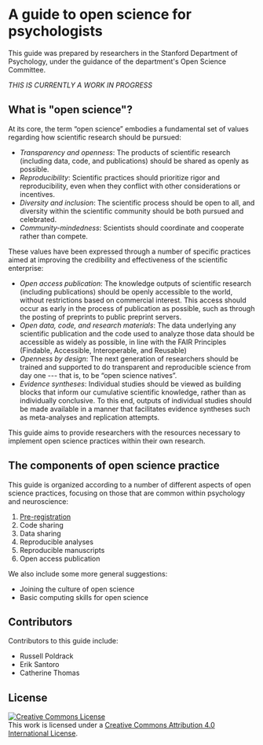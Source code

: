 # A guide to open science for psychologists

This guide was prepared by researchers in the Stanford Department of Psychology, under the guidance of the department's Open Science Committee.

*THIS IS CURRENTLY A WORK IN PROGRESS*

## What is "open science"?

At its core, the term “open science” embodies a fundamental set of values regarding how scientific research should be pursued:

- *Transparency and openness*: The products of scientific research (including data, code, and publications) should be shared as openly as possible.
- *Reproducibility*: Scientific practices should prioritize rigor and reproducibility, even when they conflict with other considerations or incentives.
- *Diversity and inclusion*: The scientific process should be open to all, and diversity within the scientific community should be both pursued and celebrated.
- *Community-mindedness*: Scientists should coordinate and cooperate rather than compete.

These values have been expressed through a number of specific practices aimed at improving the credibility and effectiveness of the scientific enterprise:

- *Open access publication*: The knowledge outputs of scientific research (including publications) should be openly accessible to the world, without restrictions based on commercial interest.  This access should occur as early in the process of publication as possible, such as through the posting of preprints to public preprint servers.
- *Open data, code, and research materials*: The data underlying any scientific publication and the code used to analyze those data should be accessible as widely as possible, in line with the FAIR Principles (Findable, Accessible, Interoperable, and Reusable)
- *Openness by design*: The next generation of researchers should be trained and supported to do transparent and reproducible science from day one --- that is, to be “open science natives”. 
- *Evidence syntheses*: Individual studies should be viewed as building blocks that inform our cumulative scientific knowledge, rather than as individually conclusive. To this end, outputs of individual studies should be made available in a manner that facilitates evidence syntheses such as meta-analyses and replication attempts. 

This guide aims to provide researchers with the resources necessary to implement open science practices within their own research.

## The components of open science practice

This guide is organized according to a number of different aspects of open science practices, focusing on those that are common within psychology and neuroscience:

1. [Pre-registration](1_preregistration.md)
2. Code sharing
3. Data sharing
4. Reproducible analyses
5. Reproducible manuscripts
6. Open access publication

We also include some more general suggestions:

- Joining the culture of open science
- Basic computing skills for open science

## Contributors

Contributors to this guide include:

- Russell Poldrack
- Erik Santoro
- Catherine Thomas

## License

<a rel="license" href="http://creativecommons.org/licenses/by/4.0/"><img alt="Creative Commons License" style="border-width:0" src="https://i.creativecommons.org/l/by/4.0/88x31.png" /></a><br />This work is licensed under a <a rel="license" href="http://creativecommons.org/licenses/by/4.0/">Creative Commons Attribution 4.0 International License</a>.
